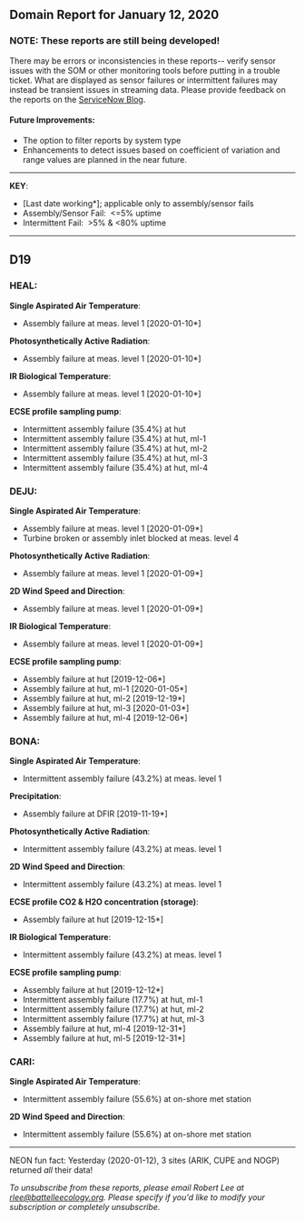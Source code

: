 ## Domain Report for January 12, 2020


### NOTE: These reports are still being developed!
There may be errors or inconsistencies in these reports-- verify sensor issues with the SOM or other monitoring tools before putting in a trouble ticket. What are displayed as sensor failures or intermittent failures may instead be transient issues in streaming data.
Please provide feedback on the reports on the [ServiceNow Blog](https://neon.service-now.com/community?id=community_blog&sys_id=9b4fbe8adbed734017ecf9041d9619be).

#### Future Improvements: 
 - The option to filter reports by system type 
 - Enhancements to detect issues based on coefficient of variation and range values are planned in the near future.

***

**KEY**:

 - [Last date working*]; applicable only to assembly/sensor fails
 - Assembly/Sensor Fail:&nbsp;&nbsp;<=5% uptime
 - Intermittent Fail:&nbsp;&nbsp;>5% & <80% uptime

***
## D19

### HEAL:

**Single Aspirated Air Temperature**:
 - Assembly failure at meas. level 1 [2020-01-10*]

**Photosynthetically Active Radiation**:
 - Assembly failure at meas. level 1 [2020-01-10*]

**IR Biological Temperature**:
 - Assembly failure at meas. level 1 [2020-01-10*]

**ECSE profile sampling pump**:
 - Intermittent assembly failure (35.4%) at hut
 - Intermittent assembly failure (35.4%) at hut, ml-1
 - Intermittent assembly failure (35.4%) at hut, ml-2
 - Intermittent assembly failure (35.4%) at hut, ml-3
 - Intermittent assembly failure (35.4%) at hut, ml-4

### DEJU:

**Single Aspirated Air Temperature**:
 - Assembly failure at meas. level 1 [2020-01-09*]
 - Turbine broken or assembly inlet blocked at meas. level 4

**Photosynthetically Active Radiation**:
 - Assembly failure at meas. level 1 [2020-01-09*]

**2D Wind Speed and Direction**:
 - Assembly failure at meas. level 1 [2020-01-09*]

**IR Biological Temperature**:
 - Assembly failure at meas. level 1 [2020-01-09*]

**ECSE profile sampling pump**:
 - Assembly failure at hut [2019-12-06*]
 - Assembly failure at hut, ml-1 [2020-01-05*]
 - Assembly failure at hut, ml-2 [2019-12-19*]
 - Assembly failure at hut, ml-3 [2020-01-03*]
 - Assembly failure at hut, ml-4 [2019-12-06*]

### BONA:

**Single Aspirated Air Temperature**:
 - Intermittent assembly failure (43.2%) at meas. level 1

**Precipitation**:
 - Assembly failure at DFIR [2019-11-19*]

**Photosynthetically Active Radiation**:
 - Intermittent assembly failure (43.2%) at meas. level 1

**2D Wind Speed and Direction**:
 - Intermittent assembly failure (43.2%) at meas. level 1

**ECSE profile CO2 & H2O concentration (storage)**:
 - Assembly failure at hut [2019-12-15*]

**IR Biological Temperature**:
 - Intermittent assembly failure (43.2%) at meas. level 1

**ECSE profile sampling pump**:
 - Assembly failure at hut [2019-12-12*]
 - Intermittent assembly failure (17.7%) at hut, ml-1
 - Intermittent assembly failure (17.7%) at hut, ml-2
 - Intermittent assembly failure (17.7%) at hut, ml-3
 - Assembly failure at hut, ml-4 [2019-12-31*]
 - Assembly failure at hut, ml-5 [2019-12-31*]

### CARI:

**Single Aspirated Air Temperature**:
 - Intermittent assembly failure (55.6%) at on-shore met station

**2D Wind Speed and Direction**:
 - Intermittent assembly failure (55.6%) at on-shore met station

***
NEON fun fact: Yesterday (2020-01-12), 3 sites (ARIK, CUPE and NOGP) returned _all_ their data!

_To unsubscribe from these reports, please email Robert Lee at rlee@battelleecology.org. Please specify if you'd like to modify your subscription or completely unsubscribe._
